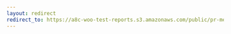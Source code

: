 ```yaml
---
layout: redirect
redirect_to: https://a8c-woo-test-reports.s3.amazonaws.com/public/pr-merge/37869/api/index.html
---
```


